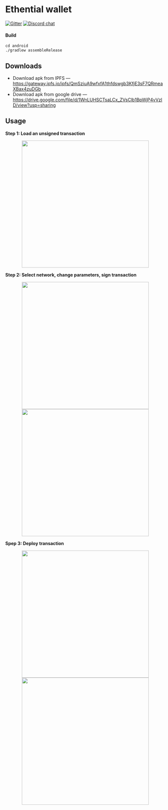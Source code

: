 # Ethential wallet
[![Gitter](https://badges.gitter.im/Ethential/wallet.svg)](https://gitter.im/Ethential/wallet?utm_source=badge&utm_medium=badge&utm_campaign=pr-badge&utm_content=badge)
[![Discord chat](https://img.shields.io/discord/722971683388129290?color=7389D8&logo=discord&logoColor=ffffff)](https://discord.gg/87sE7Bm)

#### Build
```
cd android
./gradlew assembleRelease
```
## Downloads
* Download apk from IPFS — https://gateway.ipfs.io/ipfs/QmSziuA9wfxfA1thfdswgb3KfjE3sF7QRmeaXBax4zuDGb
* Download apk from google drive — https://drive.google.com/file/d/1WnLUHSCTsaLCx_ZVsClb1BpWjP4vVzID/view?usp=sharing

## Usage

**Step 1: Load an unsigned transaction**
<p align="center">
  <img src="https://user-images.githubusercontent.com/13261372/91479242-ca149c00-e8be-11ea-83af-a7a9131ba5b5.png" height="400">
</p>

**Step 2: Select network, change parameters, sign transaction**

<p align="center">
  <img src="https://user-images.githubusercontent.com/13261372/91479256-cc76f600-e8be-11ea-8a59-7c64e4e9c714.png" height="400">
  <img src="https://user-images.githubusercontent.com/13261372/91479259-cc76f600-e8be-11ea-9832-605bfe90b844.png" height="400">
</p>

**Spep 3: Deploy transaction**

<p align="center">
  <img src="https://user-images.githubusercontent.com/13261372/91479261-cd0f8c80-e8be-11ea-8860-4a102b421470.png" height="400">
  <img src="https://user-images.githubusercontent.com/13261372/91479263-cd0f8c80-e8be-11ea-8cfa-0ef4b08ba573.png" height="400">
</p>
